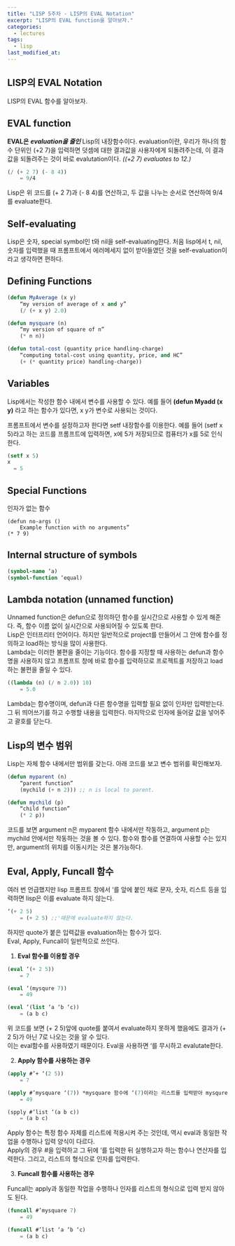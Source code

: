 ```yaml
---
title: "LISP 5주차 - LISP의 EVAL Notation"
excerpt: "LISP의 EVAL function을 알아보자."
categories:
  - lectures
tags:
  - lisp
last_modified_at:
---
```


## LISP의 EVAL Notation
LISP의 EVAL 함수를 알아보자. 

## EVAL function
**EVAL은** ***evaluation을 줄인*** Lisp의 내장함수이다.
evaluation이란, 우리가 하나의 함수 단위인 (+2 7)을 입력하면 덧셈에 대한 결과값을 사용자에게 되돌려주는데, 이 결과값을 되돌려주는 것이 바로 evalutation이다. *((+2 7) evaluates to 12.)*

```lisp
(/ (+ 2 7) (- 8 4))
	= 9/4
```
Lisp은 위 코드를 (+ 2 7)과 (- 8 4)를 연산하고, 두 값을 나누는 순서로 연산하여 9/4를 evaluate한다.

## Self-evaluating

Lisp은 숫자, special symbol인 t와 nil을 self-evaluating한다.
처음 lisp에서 t, nil, 숫자를 입력했을 때 프롬프트에서 에러메세지 없이 받아들였던 것을 self-evaluation이라고 생각하면 편하다. 

## Defining Functions
```lisp
(defun MyAverage (x y)
	“my version of average of x and y”
	(/ (+ x y) 2.0)

(defun mysquare (n)
	“my version of square of n”
	(* n n))

(defun total-cost (quantity price handling-charge)
	“computing total-cost using quantity, price, and HC”
	(+ (* quantity price) handling-charge))
```
## Variables

Lisp에서는 작성한 함수 내에서 변수를 사용할 수 있다. 
예를 들어 **(defun Myadd (x y)** 라고 하는 함수가 있다면, x y가 변수로 사용되는 것이다.  

프롬프트에서 변수를 설정하고자 한다면 setf 내장함수를 이용한다. 
예를 들어 (setf x 5)라고 하는 코드를 프롬프트에 입력하면, x에 5가 저장되므로 컴퓨터가 x를 5로 인식한다.

```lisp
(setf x 5)
x
  = 5
```

## Special Functions

인자가 없는 함수  

```
(defun no-args ()
	Example function with no arguments”
(* 7 9) 
```

## Internal structure of symbols
```lisp
(symbol-name ‘a)
(symbol-function ‘equal)
```

## Lambda notation (unnamed function)

Unnamed function은 defun으로 정의하던 함수를 실시간으로 사용할 수 있게 해준다. 즉, 함수 이름 없이 실시간으로 사용되어질 수 있도록 한다.  
Lisp은 인터프리터 언어이다. 하지만 일반적으로 project를 만들어서 그 안에 함수를 정의하고 load하는 방식을 많이 사용한다.  
Lambda는 이러한 불편을 줄이는 기능이다. 함수를 지정할 때 사용하는 defun과 함수명을 사용하지 않고 프롬프트 창에 바로 함수를 입력하므로 프로젝트를 저장하고 load하는 불편을 줄일 수 있다. 

```lisp
((lambda (n) (/ n 2.0)) 10)
	= 5.0
```
Lambda는 함수명이며, defun과 다른 함수명을 입력할 필요 없이 인자만 입력받는다. 그 뒤 띄어쓰기를 하고 수행할 내용을 입력한다. 마지막으로 인자에 들어갈 값을 넣어주고 괄호를 닫는다. 

## Lisp의 변수 범위
Lisp는 자체 함수 내에서만 범위를 갖는다. 아래 코드를 보고 변수 범위를 확인해보자.  

```lisp
(defun myparent (n)
	“parent function”
	(mychild (+ n 2))) ;; n is local to parent.

(defun mychild (p)
	“child function”
	(* 2 p))
```
코드를 보면 argument n은 myparent 함수 내에서만 작동하고, argument p는 mychild 안에서만 작동하는 것을 볼 수 있다. 함수와 함수를 연결하여 사용할 수는 있지만, argument의 위치를 이동시키는 것은 불가능하다. 

## Eval, Apply, Funcall 함수
여러 번 언급했지만 lisp 프롬프트 창에서 ‘를 앞에 붙인 채로 문자, 숫자, 리스트 등을 입력하면 lisp은 이를 evaluate 하지 않는다.  

```lisp
‘(+ 2 5)
	= (+ 2 5) ;;'때문에 evaluate하지 않는다.
``` 

하지만 quote가 붙은 입력값을 evaluation하는 함수가 있다.  
Eval, Apply, Funcall이 일반적으로 쓰인다. 

1. **Eval 함수를 이용할 경우**

```lisp
(eval ‘(+ 2 5))
	= 7

(eval ‘(mysqure 7))
	= 49

(eval ‘(list ‘a ‘b ‘c))
	= (a b c)
```
위 코드를 보면 (+ 2 5)앞에 quote를 붙여서 evaluate하지 못하게 했음에도 결과가 (+ 2 5)가 아닌 7로 나오는 것을 알 수 있다.  
이는 eval함수를 사용하였기 때문이다. Eval을 사용하면 ‘를 무시하고 evalutate한다. 

2. **Apply 함수를 사용하는 경우**

```lisp
(apply #’+ ‘(2 5))
	= 7

(apply #’mysquare ‘(7)) *mysquare 함수에 ‘(7)이라는 리스트를 입력받아 mysqure에 7을 적용한다.
	= 49

(spply #’list ‘(a b c))
	= (a b c)
```
Apply 함수는 특정 함수 자체를 리스트에 적용시켜 주는 것인데, 역시 eval과 동일한 작업을 수행하나 입력 양식이 다르다.  
Apply의 경우 #을 입력하고 그 뒤에 ‘를 입력한 뒤 실행하고자 하는 함수나 연산자를 입력한다. 그리고, 리스트의 형식으로 인자를 입력한다.

3. **Funcall 함수를 사용하는 경우**

Funcall는 apply과 동일한 작업을 수행하나 인자를 리스트의 형식으로 입력 받지 않아도 된다.

```lisp
(funcall #’mysquare 7)
	= 49

(funcall #’list ‘a ‘b ‘c)
	= (a b c)
```


